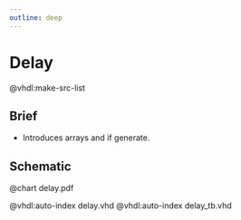 ```yaml
---
outline: deep
---
```

# Delay

@vhdl:make-src-list

## Brief

- Introduces arrays and if generate.

## Schematic

@chart delay.pdf

@vhdl:auto-index delay.vhd
@vhdl:auto-index delay_tb.vhd